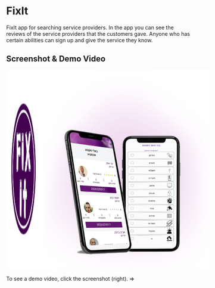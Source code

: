 # FixIt

FixIt app for searching service providers.
In the app you can see the reviews of the service providers that the customers gave.
Anyone who has certain abilities can sign up and give the service they know.


Screenshot & Demo Video
-----------------------

 
 <p align="center" style="display: flex;">
  <img src="https://github.com/mor0981/FixIt/blob/master/logo.png" width="100" title="hover text">
  <img src="https://github.com/mor0981/FixIt/blob/master/fixit.png" width="450" height="537" alt="accessibility text">
</p>

To see a demo video, click the screenshot (right). =>
